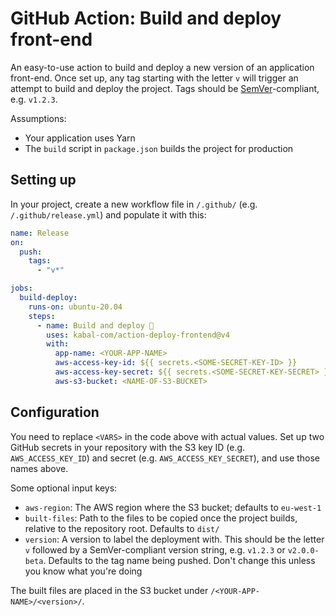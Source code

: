 # GitHub Action: Build and deploy front-end

An easy-to-use action to build and deploy a new version of an application front-end. Once set up, any tag starting with the letter `v` will trigger an attempt to build and deploy the project. Tags should be [SemVer](https://semver.org)-compliant, e.g. `v1.2.3`.

Assumptions:

- Your application uses Yarn
- The `build` script in `package.json` builds the project for production

## Setting up

In your project, create a new workflow file in `/.github/` (e.g. `/.github/release.yml`) and populate it with this:

```yaml
name: Release
on:
  push:
    tags:
      - "v*"

jobs:
  build-deploy:
    runs-on: ubuntu-20.04
    steps:
      - name: Build and deploy 🚀
        uses: kabal-com/action-deploy-frontend@v4
        with:
          app-name: <YOUR-APP-NAME>
          aws-access-key-id: ${{ secrets.<SOME-SECRET-KEY-ID> }}
          aws-access-key-secret: ${{ secrets.<SOME-SECRET-KEY-SECRET> }}
          aws-s3-bucket: <NAME-OF-S3-BUCKET>
```

## Configuration

You need to replace `<VARS>` in the code above with actual values. Set up two GitHub secrets in your repository with the S3 key ID (e.g. `AWS_ACCESS_KEY_ID`) and secret (e.g. `AWS_ACCESS_KEY_SECRET`), and use those names above.

Some optional input keys:

- `aws-region`: The AWS region where the S3 bucket; defaults to `eu-west-1`
- `built-files`: Path to the files to be copied once the project builds, relative to the repository root. Defaults to `dist/`
- `version`: A version to label the deployment with. This should be the letter `v` followed by a SemVer-compliant version string, e.g. `v1.2.3` or `v2.0.0-beta`. Defaults to the tag name being pushed. Don't change this unless you know what you're doing

The built files are placed in the S3 bucket under `/<YOUR-APP-NAME>/<version>/`.
